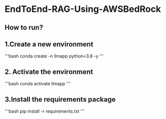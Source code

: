 # EndToEnd-RAG-Using-AWSBedRock


## How to run?

## 1.Create a new environment
'''bash
conda create -n llmapp python=3.8 -y
'''

## 2. Activate the environment

'''bash
conda activate llmapp
'''

## 3.Install the requirements package
'''bash
pip install -r requirements.txt
'''